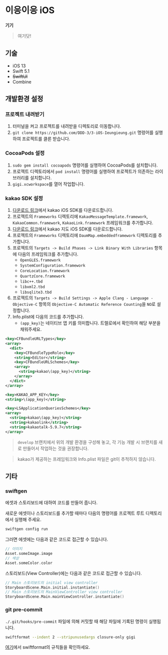 # 이응이응 iOS

**기기**

> 여기닷!

## 기술

- iOS 13
- Swift 5.1
- ~~SwiftUI~~
- Combine

## 개발환경 설정

### 프로젝트 내려받기

1. 터미널을 켜고 프로젝트를 내려받을 디렉토리로 이동합니다.
2. `git clone https://github.com/DDD-3/3-iOS-Ieungieung.git` 명령어를 실행하여 프로젝트를 클론 받습니다.

### CocoaPods 설정

1. `sudo gem install cocoapods` 명령어를 실행하여 CocoaPods를 설치합니다.
2. 프로젝트 디렉토리에서 `pod install` 명령어를 실행하여 프로젝트가 의존하는 라이브러리를 설치합니다.
3. `gigi.xcworkspace`를 열어 작업합니다.

### kakao SDK 설정

1. [다운로드 링크](https://developers.kakao.com/sdk/latest-ios-sdk)에서 kakao iOS SDK를 다운로드합니다.
2. 프로젝트의 `Frameworks` 디렉토리에 `KakaoMessageTemplate.framework`, `KakaoCommon.framework`, `KakaoLink.framework` 프레임워크를 추가합니다.
3. [다운로드 링크](http://apis.map.kakao.com/download/ios/sdk/IOS_DaumMap_SDK_1.3.1.zip)에서 kakao 지도 iOS SDK를 다운로드합니다.
4. 프로젝트의 `Frameworks` 디렉토리에 `DaumMap.embeddedframework` 디렉토리를 추가합니다.
5. 프로젝트의 `Targets -> Build Phases -> Link Binary With Libraries` 항목에 다음의 프레임워크를 추가합니다.
   - `OpenGLES.framework`
   - `SystemConfiguration.framework`
   - `CoreLocation.framework`
   - `QuartzCore.framework`
   - `libc++.tbd`
   - `libxml2.tbd`
   - `libsqlite3.tbd`
6. 프로젝트의 `Targets -> Build Settings -> Apple Clang - Language - Objective-C` 항목의 `Objective-C Automatic Reference Counting`을 `NO`로 설정합니다.
7. Info.plist에 다음의 코드를 추가합니다.
   - `(app_key)`는 네이티브 앱 키를 의미합니다. 트렐로에서 확인하여 해당 부분을 채워주세요.

```xml
<key>CFBundleURLTypes</key>
<array>
  <dict>
    <key>CFBundleTypeRole</key>
    <string>Editor</string>
    <key>CFBundleURLSchemes</key>
    <array>
      <string>kakao\(app_key)</string>
    </array>
  </dict>
</array>

<key>KAKAO_APP_KEY</key>
<string>\(app_key)</string>

<key>LSApplicationQueriesSchemes</key>
<array>
  <string>kakao\(app_key)</string>
  <string>kakaolink</string>
  <string>kakaotalk-5.9.7</string>
</array>
```

> `develop` 브랜치에서 위의 개발 환경을 구성해 놓고, 각 기능 개발 시 브랜치를 새로 만들어서 작업하는 것을 권장합니다.

> kakao가 제공하는 프레임워크와 Info.plist 파일은 git이 추적하지 않습니다.

## 기타

### swiftgen

에셋과 스토리보드에 대하여 코드를 만들어 줍니다.

새로운 에셋이나 스토리보드를 추가할 때마다 다음의 명령어를 프로젝트 루트 디렉토리에서 실행해 주세요.

```swift
swiftgen config run
```

그러면 에셋에는 다음과 같은 코드로 접근할 수 있습니다.

```swift
// 이미지
Asset.someImage.image
// 색상
Asset.someColor.color
```

스토리보드(View Controller)에는 다음과 같은 코드로 접근할 수 있습니다.

```swift
// Main 스토리보드의 initial view controller
StoryboardScene.Main.initial.instantiate()
// Main 스토리보드의 MainViewController view controller
StoryboardScene.Main.mainViewController.instantiate()
```

### git pre-commit

`./.git/hooks/pre-commit` 파일에 의해 커밋할 때 해당 파일에 기록된 명령이 실행됩니다.

```sh
swiftformat --indent 2 --stripunusedargs closure-only gigi
```

[여기](https://github.com/nicklockwood/SwiftFormat/blob/master/Rules.md)에서 swiftformat의 규칙들을 확인하세요.